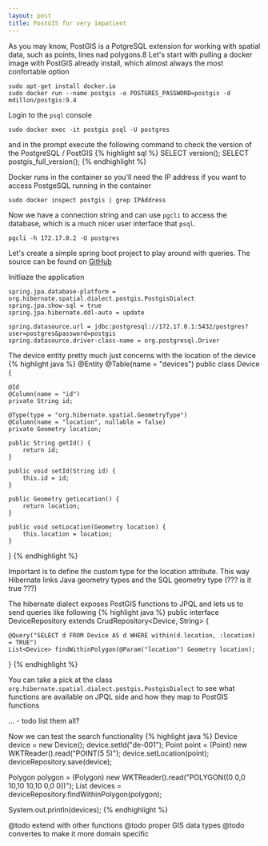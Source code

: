 ```yaml
---
layout: post
title: PostGIS for very impatient
---
```


As you may know, PostGIS is a PotgreSQL extension for working with spatial data, such as points, lines nad polygons.8
Let's start with pulling a docker image with PostGIS already install, which almost always the most confortable option

    sudo apt-get install docker.io
    sudo docker run --name postgis -e POSTGRES_PASSWORD=postgis -d mdillon/postgis:9.4

Login to the `psql` console

    sudo docker exec -it postgis psql -U postgres

and in the prompt execute the following command to check the version of the PostgreSQL / PostGIS
{% highlight sql %}
SELECT version();
SELECT postgis_full_version();
{% endhighlight %}

Docker runs in the container so you'll need the IP address if you want to access PostgeSQL running in the container

    sudo docker inspect postgis | grep IPAddress

Now we have a connection string and can use `pgcli` to access the database, which is a much nicer user interface that `psql`.

    pgcli -h 172.17.0.2 -U postgres

Let's create a simple spring boot project to play around with queries. The source can be found on [GitHub](https://github.com/vasily-kartashov/postgis-spring-data-jpa-example)

Initliaze the application

    spring.jpa.database-platform = org.hibernate.spatial.dialect.postgis.PostgisDialect
    spring.jpa.show-sql = true
    spring.jpa.hibernate.ddl-auto = update

    spring.datasource.url = jdbc:postgresql://172.17.0.1:5432/postgres?user=postgres&password=postgis
    spring.datasource.driver-class-name = org.postgresql.Driver

The device entity pretty much just concerns with the location of the device
{% highlight java %}
@Entity
@Table(name = "devices")
public class Device {

    @Id
    @Column(name = "id")
    private String id;

    @Type(type = "org.hibernate.spatial.GeometryType")
    @Column(name = "location", nullable = false)
    private Geometry location;

    public String getId() {
        return id;
    }

    public void setId(String id) {
        this.id = id;
    }

    public Geometry getLocation() {
        return location;
    }

    public void setLocation(Geometry location) {
        this.location = location;
    }
}
{% endhighlight %}

Important is to define the custom type for the location attribute. This way Hibernate links Java geometry types and the SQL geometry type (??? is it true ???)

The hibernate dialect exposes PostGIS functions to JPQL and lets us to send queries like following
{% highlight java %}
public interface DeviceRepository extends CrudRepository<Device, String> {

    @Query("SELECT d FROM Device AS d WHERE within(d.location, :location) = TRUE")
    List<Device> findWithinPolygon(@Param("location") Geometry location);
}
{% endhighlight %}

You can take a pick at the class `org.hibernate.spatial.dialect.postgis.PostgisDialect` to see what functions are available on JPQL side and how they map to PostGIS functions

... - todo list them all?

Now we can test the search functionality
{% highlight java %}
Device device = new Device();
device.setId("de-001");
Point point = (Point) new WKTReader().read("POINT(5 5)");
device.setLocation(point);
deviceRepository.save(device);

Polygon polygon = (Polygon) new WKTReader().read("POLYGON((0 0,0 10,10 10,10 0,0 0))");
List<Device> devices = deviceRepository.findWithinPolygon(polygon);

System.out.println(devices);
{% endhighlight %}

@todo extend with other functions
@todo proper GIS data types
@todo convertes to make it more domain specific
